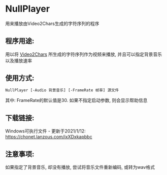 # NullPlayer
用来播放由Video2Chars生成的字符序列的程序

## 程序用途:
用以将 [Video2Chars]() 所生成的字符序列作为视频来播放, 并且可以指定背景音乐以及播放速率

## 使用方式:
```sh
NullPlayer [-Audio 背景音乐] [-FrameRate 帧率] 源文件
```
其中: FrameRate的默认值是30. 如果不指定启动参数, 则会显示帮助信息

## 下载链接:
Windows可执行文件 - 更新于2021/1/12: https://chonet.lanzous.com/ixXDxkapbbc

## 注意事项:
如果指定了背景音乐, 却没有播放, 尝试将音乐文件重新编码, 或转为wav格式
